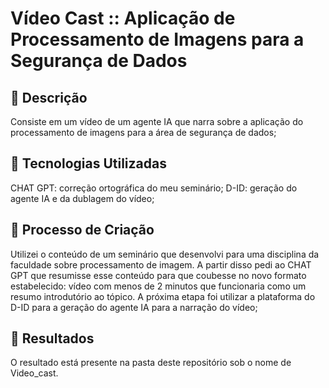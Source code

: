 # Vídeo Cast :: Aplicação de Processamento de Imagens para a Segurança de Dados

## 📒 Descrição
Consiste em um vídeo de um agente IA que narra sobre a aplicação do processamento de imagens para a área de segurança de dados;

## 🤖 Tecnologias Utilizadas
CHAT GPT: correção ortográfica do meu seminário;
D-ID: geração do agente IA e da dublagem do vídeo;

## 🧐 Processo de Criação
Utilizei o conteúdo de um seminário que desenvolvi para uma disciplina da faculdade sobre processamento de imagem. A partir disso pedi ao CHAT GPT que resumisse esse conteúdo para que coubesse no novo formato estabelecido: vídeo com menos de 2 minutos que funcionaria como um resumo introdutório ao tópico. A próxima etapa foi utilizar a plataforma do D-ID para a geração do agente IA para a narração do vídeo;

## 🚀 Resultados
O resultado está presente na pasta deste repositório sob o nome de Video_cast.
